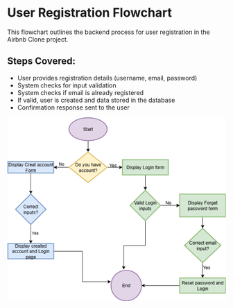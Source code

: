 # User Registration Flowchart

This flowchart outlines the backend process for user registration in the Airbnb Clone project.

## Steps Covered:
- User provides registration details (username, email, password)
- System checks for input validation
- System checks if email is already registered
- If valid, user is created and data stored in the database
- Confirmation response sent to the user

![User Registration Flowchart](data-flow-chart.png)

